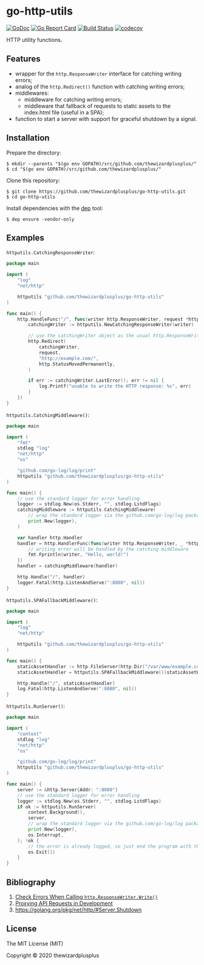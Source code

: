 # go-http-utils

[![GoDoc](https://godoc.org/github.com/thewizardplusplus/go-http-utils?status.svg)](https://godoc.org/github.com/thewizardplusplus/go-http-utils)
[![Go Report Card](https://goreportcard.com/badge/github.com/thewizardplusplus/go-http-utils)](https://goreportcard.com/report/github.com/thewizardplusplus/go-http-utils)
[![Build Status](https://travis-ci.org/thewizardplusplus/go-http-utils.svg?branch=master)](https://travis-ci.org/thewizardplusplus/go-http-utils)
[![codecov](https://codecov.io/gh/thewizardplusplus/go-http-utils/branch/master/graph/badge.svg)](https://codecov.io/gh/thewizardplusplus/go-http-utils)

HTTP utility functions.

## Features

- wrapper for the `http.ResponseWriter` interface for catching writing errors;
- analog of the `http.Redirect()` function with catching writing errors;
- middlewares:
  - middleware for catching writing errors;
  - middleware that fallback of requests to static assets to the index.html file (useful in a SPA);
- function to start a server with support for graceful shutdown by a signal.

## Installation

Prepare the directory:

```
$ mkdir --parents "$(go env GOPATH)/src/github.com/thewizardplusplus/"
$ cd "$(go env GOPATH)/src/github.com/thewizardplusplus/"
```

Clone this repository:

```
$ git clone https://github.com/thewizardplusplus/go-http-utils.git
$ cd go-http-utils
```

Install dependencies with the [dep](https://golang.github.io/dep/) tool:

```
$ dep ensure -vendor-only
```

## Examples

`httputils.CatchingResponseWriter`:

```go
package main

import (
	"log"
	"net/http"

	httputils "github.com/thewizardplusplus/go-http-utils"
)

func main() {
	http.HandleFunc("/", func(writer http.ResponseWriter, request *http.Request) {
		catchingWriter := httputils.NewCatchingResponseWriter(writer)

		// use the catchingWriter object as the usual http.ResponseWriter interface
		http.Redirect(
			catchingWriter,
			request,
			"http://example.com/",
			http.StatusMovedPermanently,
		)

		if err := catchingWriter.LastError(); err != nil {
			log.Printf("unable to write the HTTP response: %v", err)
		}
	})
}
```

`httputils.CatchingMiddleware()`:

```go
package main

import (
	"fmt"
	stdlog "log"
	"net/http"
	"os"

	"github.com/go-log/log/print"
	httputils "github.com/thewizardplusplus/go-http-utils"
)

func main() {
	// use the standard logger for error handling
	logger := stdlog.New(os.Stderr, "", stdlog.LstdFlags)
	catchingMiddleware := httputils.CatchingMiddleware(
		// wrap the standard logger via the github.com/go-log/log package
		print.New(logger),
	)

	var handler http.Handler
	handler = http.HandlerFunc(func(writer http.ResponseWriter, _ *http.Request) {
		// writing error will be handled by the catching middleware
		fmt.Fprintln(writer, "Hello, world!")
	})
	handler = catchingMiddleware(handler)

	http.Handle("/", handler)
	logger.Fatal(http.ListenAndServe(":8080", nil))
}
```

`httputils.SPAFallbackMiddleware()`:

```go
package main

import (
	"log"
	"net/http"

	httputils "github.com/thewizardplusplus/go-http-utils"
)

func main() {
	staticAssetHandler := http.FileServer(http.Dir("/var/www/example.com"))
	staticAssetHandler = httputils.SPAFallbackMiddleware()(staticAssetHandler)

	http.Handle("/", staticAssetHandler)
	log.Fatal(http.ListenAndServe(":8080", nil))
}
```

`httputils.RunServer()`:

```go
package main

import (
	"context"
	stdlog "log"
	"net/http"
	"os"

	"github.com/go-log/log/print"
	httputils "github.com/thewizardplusplus/go-http-utils"
)

func main() {
	server := &http.Server{Addr: ":8080"}
	// use the standard logger for error handling
	logger := stdlog.New(os.Stderr, "", stdlog.LstdFlags)
	if ok := httputils.RunServer(
		context.Background(),
		server,
		// wrap the standard logger via the github.com/go-log/log package
		print.New(logger),
		os.Interrupt,
	); !ok {
		// the error is already logged, so just end the program with the error status
		os.Exit(1)
	}
}
```

## Bibliography

1. [Check Errors When Calling `http.ResponseWriter.Write()`](https://stackoverflow.com/a/43976633)
2. [Proxying API Requests in Development](https://create-react-app.dev/docs/proxying-api-requests-in-development/)
3. https://golang.org/pkg/net/http/#Server.Shutdown

## License

The MIT License (MIT)

Copyright &copy; 2020 thewizardplusplus

